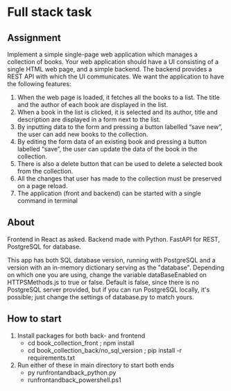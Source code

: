 
# Full stack task

## Assignment

Implement a simple single-page web application which manages a collection of books. Your
web application should have a UI consisting of a single HTML web page, and a simple
backend. The backend provides a REST API with which the UI communicates. We want the
application to have the following features:

1. When the web page is loaded, it fetches all the books to a list. The title and the
author of each book are displayed in the list.
2. When a book in the list is clicked, it is selected and its author, title and description are
displayed in a form next to the list.
3. By inputting data to the form and pressing a button labelled “save new”, the user can
add new books to the collection.
4. By editing the form data of an existing book and pressing a button labelled “save”,
the user can update the data of the book in the collection.
5. There is also a delete button that can be used to delete a selected book from the
collection.
6. All the changes that user has made to the collection must be preserved on a page
reload.
7. The application (front and backend) can be started with a single command in terminal


## About

Frontend in React as asked. Backend made with Python. FastAPI for REST, PostgreSQL for database. 

This app has both SQL database version, running with PostgreSQL and a version with an in-memory dictionary serving as the "database". Depending on which one you are using, change the variable dataBaseEnabled on HTTPSMethods.js to true or false. Default is false, since there is no PostgreSQL server provided, but if you can run PostgreSQL locally, it's possible; just change the settings of database.py to match yours.

## How to start

1. Install packages for both back- and frontend
    - cd book_collection_front ; npm install 
    - cd book_collection_back/no_sql_version ; pip install -r requirements.txt
2. Run either of these in main directory to start both ends
    - py runfrontandback_python.py
    - runfrontandback_powershell.ps1
